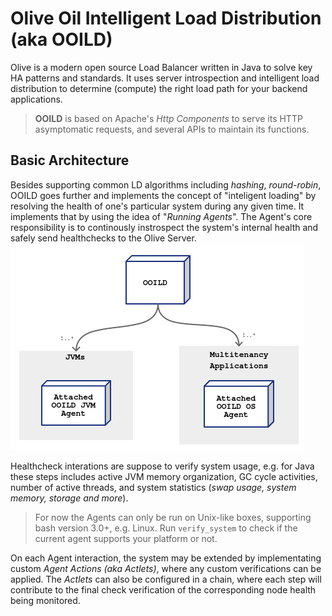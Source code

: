 # Olive Oil Intelligent Load Distribution (aka OOILD)
Olive is a modern open source Load Balancer written in Java to solve key HA patterns and standards. It uses server introspection and intelligent load distribution to determine (compute) the right load path for your backend applications.

> **OOILD** is based on Apache's _Http Components_ to serve its HTTP asymptomatic requests, and several APIs to maintain its functions.

## Basic Architecture
Besides supporting common LD algorithms including _hashing_, _round-robin_, OOILD goes further and implements the concept of "inteligent loading" by resolving the health of one's particular system during any given time. It implements that by using the idea of  "_Running Agents_". The Agent's core responsibility is to continously instrospect the system's internal health and safely send healthchecks to the Olive Server.
![Context Architecture](docs/images/arch-001.png)

Healthcheck interations are suppose to verify system usage, e.g. for Java these steps includes active JVM memory organization, GC cycle activities, number of active threads, and system statistics (_swap usage, system memory, storage and more_).

> For now the Agents can only be run on Unix-like boxes, supporting bash version 3.0+, e.g. Linux. Run `verify_system` to check if the current agent supports your platform or not.

On each Agent interaction, the system may be extended by implementating custom _Agent Actions (aka Actlets)_, where any custom verifications can be applied. The _Actlets_ can also be configured in a chain, where each step will contribute to the final check verification of the corresponding node health being monitored.
